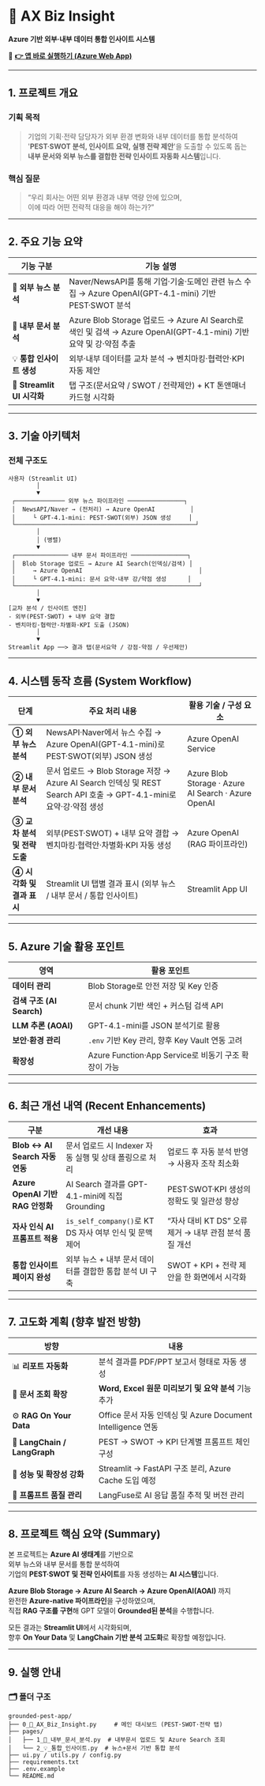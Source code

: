 # 💼 AX Biz Insight
**Azure 기반 외부·내부 데이터 통합 인사이트 시스템**

🔗 **[👉 앱 바로 실행하기 (Azure Web App)](https://proseinkim-102901.azurewebsites.net)**  

---

## 1. 프로젝트 개요

### **기획 목적**
> 기업의 기획·전략 담당자가 외부 환경 변화와 내부 데이터를 통합 분석하여  
> '**PEST·SWOT 분석, 인사이트 요약, 실행 전략 제안**'을 도출할 수 있도록 돕는  
> **내부 문서와 외부 뉴스를 결합한 전략 인사이트 자동화 시스템**입니다.

### **핵심 질문**
> “우리 회사는 어떤 외부 환경과 내부 역량 안에 있으며,   
> 이에 따라 어떤 전략적 대응을 해야 하는가?”

---

## 2. 주요 기능 요약

| 기능 구분 | 기능 설명 |
|------------|------------|
| 📰 **외부 뉴스 분석** | Naver/NewsAPI를 통해 기업·기술·도메인 관련 뉴스 수집 → Azure OpenAI(GPT-4.1-mini) 기반 PEST·SWOT 분석 |
| 📄 **내부 문서 분석** | Azure Blob Storage 업로드 → Azure AI Search로 색인 및 검색 → Azure OpenAI(GPT-4.1-mini) 기반 요약 및 강·약점 추출 |
| 💡 **통합 인사이트 생성** | 외부·내부 데이터를 교차 분석 → 벤치마킹·협력안·KPI 자동 제안 |
| 🎨 **Streamlit UI 시각화** | 탭 구조(문서요약 / SWOT / 전략제안) + KT 톤앤매너 카드형 시각화 |

---

## 3️. 기술 아키텍처

### 전체 구조도


```text
사용자 (Streamlit UI)
        │
        ▼
 ┌────────────── 외부 뉴스 파이프라인 ────────────────┐
 │  NewsAPI/Naver → (전처리) → Azure OpenAI          │
 │     └ GPT-4.1-mini: PEST·SWOT(외부) JSON 생성     │
 └───────────────────────────────────────────────────┘
        │
        │ (병렬)
        ▼
 ┌─────────────── 내부 문서 파이프라인 ────────────────┐
 │  Blob Storage 업로드 → Azure AI Search(인덱싱/검색) │
 │     → Azure OpenAI                                 │
 │     └ GPT-4.1-mini: 문서 요약·내부 강/약점 생성      │
 └────────────────────────────────────────────────────┘
        │
        ▼
[교차 분석 / 인사이트 엔진]
- 외부(PEST·SWOT) + 내부 요약 결합
- 벤치마킹·협력안·차별화·KPI 도출 (JSON)
        │
        ▼
Streamlit App ──> 결과 탭(문서요약 / 강점·약점 / 우선제안)

```

---

## 4. 시스템 동작 흐름 (System Workflow)
| 단계                  | 주요 처리 내용                                                                                       | 활용 기술 / 구성 요소                                       |
| ------------------- | ---------------------------------------------------------------------------------------------- | --------------------------------------------------- |
| **① 외부 뉴스 분석**      | NewsAPI·Naver에서 뉴스 수집 → Azure OpenAI(GPT-4.1-mini)로 PEST·SWOT(외부) JSON 생성                      | Azure OpenAI Service                                |
| **② 내부 문서 분석**      | 문서 업로드 → Blob Storage 저장 → Azure AI Search 인덱싱 및 REST Search API 호출 → GPT-4.1-mini로 요약·강·약점 생성 | Azure Blob Storage · Azure AI Search · Azure OpenAI |
| **③ 교차 분석 및 전략 도출** | 외부(PEST·SWOT) + 내부 요약 결합 → 벤치마킹·협력안·차별화·KPI 자동 생성                                              | Azure OpenAI (RAG 파이프라인)                            |
| **④ 시각화 및 결과 표시**   | Streamlit UI 탭별 결과 표시 (외부 뉴스 / 내부 문서 / 통합 인사이트)                                                | Streamlit App UI                                    |


---


## 5. Azure 기술 활용 포인트
| 영역                    | 활용 포인트                                |
| --------------------- | ------------------------------------- |
| **데이터 관리**            | Blob Storage로 안전 저장 및 Key 인증          |
| **검색 구조 (AI Search)** | 문서 chunk 기반 색인 + 커스텀 검색 API              |
| **LLM 추론 (AOAI)**     | GPT-4.1-mini를 JSON 분석기로 활용       |
| **보안·환경 관리**          | `.env` 기반 Key 관리, 향후 Key Vault 연동 고려  |
| **확장성**               | Azure Function·App Service로 비동기 구조 확장이 가능 |


---


## 6. 최근 개선 내역 (Recent Enhancements)
| 구분                             | 개선 내용                                       | 효과                                   |
| -------------------------------- | ------------------------------------------- | ------------------------------------ |
| **Blob ↔ AI Search 자동 연동**  | 문서 업로드 시 Indexer 자동 실행 및 상태 폴링으로 처리         | 업로드 후 자동 분석 반영 → 사용자 조작 최소화          |
| **Azure OpenAI 기반 RAG 안정화** | AI Search 결과를 GPT-4.1-mini에 직접 Grounding    | PEST·SWOT·KPI 생성의 정확도 및 일관성 향상       |
| **자사 인식 AI 프롬프트 적용**        | `is_self_company()`로 KT DS 자사 여부 인식 및 문맥 제어 | “자사 대비 KT DS” 오류 제거 → 내부 관점 분석 품질 개선 |
| **통합 인사이트 페이지 완성**          | 외부 뉴스 + 내부 문서 데이터를 결합한 통합 분석 UI 구축          | SWOT + KPI + 전략 제안을 한 화면에서 시각화       |


---


## 7. 고도화 계획 (향후 발전 방향)

| 방향                           | 내용                                                   |
| ---------------------------- | ---------------------------------------------------- |
| 📊 **리포트 자동화**          | 분석 결과를 PDF/PPT 보고서 형태로 자동 생성 |
| 📂 **문서 조회 확장**              | **Word, Excel 원문 미리보기 및 요약 분석** 기능 추가            |
| ⚙️ **RAG On Your Data**      | Office 문서 자동 인덱싱 및 Azure Document Intelligence 연동    |
| 🧩 **LangChain / LangGraph** | PEST → SWOT → KPI 단계별 프롬프트 체인 구성                     |
| 🚀 **성능 및 확장성 강화**           | Streamlit → FastAPI 구조 분리, Azure Cache 도입 예정         |
| 🧠 **프롬프트 품질 관리**            | LangFuse로 AI 응답 품질 추적 및 버전 관리                        |

---

## 8. 프로젝트 핵심 요약 (Summary)
본 프로젝트는 **Azure AI 생태계**를 기반으로  
외부 뉴스와 내부 문서를 통합 분석하여  
기업의 **PEST·SWOT 및 전략 인사이트**를 자동 생성하는 **AI 시스템**입니다.  

**Azure Blob Storage → Azure AI Search → Azure OpenAI(AOAI)** 까지  
완전한 **Azure-native 파이프라인**을 구성하였으며,  
직접 **RAG 구조를 구현**해 GPT 모델이 **Grounded된 분석**을 수행합니다.  

모든 결과는 **Streamlit UI**에서 시각화되며,  
향후 **On Your Data** 및 **LangChain 기반 분석 고도화**로 확장할 예정입니다.

---

## 9. 실행 안내

### 🗂️ 폴더 구조
```text
grounded-pest-app/
├── 0_💼_AX_Biz_Insight.py     # 메인 대시보드 (PEST·SWOT·전략 탭)
├── pages/
│   ├── 1_📄_내부_문서_분석.py  # 내부문서 업로드 및 Azure Search 조회
│   └── 2_💡_통합_인사이트.py  # 뉴스+문서 기반 통합 분석
├── ui.py / utils.py / config.py
├── requirements.txt
├── .env.example
└── README.md
